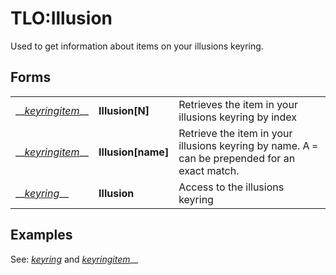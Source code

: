 # TLO:Illusion

Used to get information about items on your illusions keyring.

## Forms

|  |  |  |
| :--- | :--- | :--- |
| \_\_[_keyringitem_](../data-types/datatype-keyring.md)\_\_ | **Illusion\[**N**\]** | Retrieves the item in your illusions keyring by index |
| \_\_[_keyringitem_](../data-types/datatype-keyring.md)\_\_ | **Illusion\[**name**\]** | Retrieve the item in your illusions keyring by name. A `=` can be prepended for an exact match. |
| \_\_[_keyring_](../data-types/datatype-keyring-1.md)\_\_ | **Illusion** | Access to the illusions keyring |

## Examples

See: [_keyring_](../data-types/datatype-keyring-1.md) and [_keyringitem_](../data-types/datatype-keyring.md)\_\_



